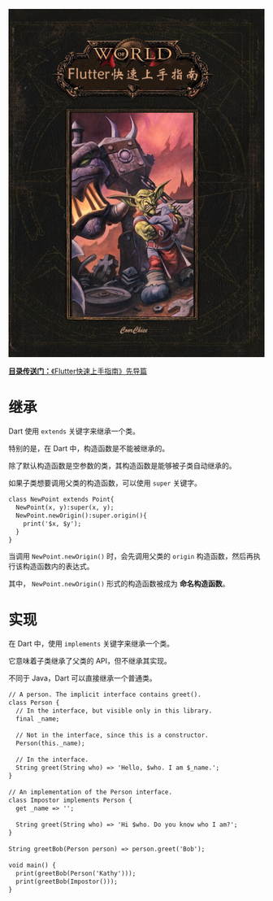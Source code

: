 [![](https://raw.githubusercontent.com/chenBingX/img/master/Flutter/Flutter快速上手指南封面2.JPG)](https://juejin.im/post/5c8f8e62e51d456a0f23d0fe)

[**目录传送门：**《Flutter快速上手指南》先导篇](https://juejin.im/post/5c8f8e62e51d456a0f23d0fe)

# 继承

Dart 使用 `extends` 关键字来继承一个类。

特别的是，在 Dart 中，构造函数是不能被继承的。

除了默认构造函数是空参数的类，其构造函数是能够被子类自动继承的。

如果子类想要调用父类的构造函数，可以使用 `super` 关键字。

```
class NewPoint extends Point{
  NewPoint(x, y):super(x, y);
  NewPoint.newOrigin():super.origin(){
    print('$x, $y');
  }
}
```

当调用 `NewPoint.newOrigin()` 时，会先调用父类的 `origin` 构造函数，然后再执行该构造函数内的表达式。

其中， `NewPoint.newOrigin()` 形式的构造函数被成为 **命名构造函数**。


# 实现

在 Dart 中，使用 `implements` 关键字来继承一个类。

它意味着子类继承了父类的 API，但不继承其实现。

不同于 Java，Dart 可以直接继承一个普通类。

```
// A person. The implicit interface contains greet().
class Person {
  // In the interface, but visible only in this library.
  final _name;

  // Not in the interface, since this is a constructor.
  Person(this._name);

  // In the interface.
  String greet(String who) => 'Hello, $who. I am $_name.';
}

// An implementation of the Person interface.
class Impostor implements Person {
  get _name => '';

  String greet(String who) => 'Hi $who. Do you know who I am?';
}

String greetBob(Person person) => person.greet('Bob');

void main() {
  print(greetBob(Person('Kathy')));
  print(greetBob(Impostor()));
}
```
